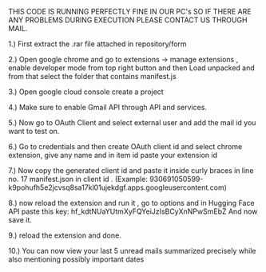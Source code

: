 THIS CODE IS RUNNING PERFECTLY FINE IN OUR PC's SO IF THERE ARE ANY PROBLEMS DURING EXECUTION PLEASE CONTACT US THROUGH MAIL.

1.) First extract the .rar file attached in repository/form

2.) Open google chrome and go to extensions -> manage extensions , enable developer mode from top right button
    and then Load unpacked and from that select the folder that contains manifest.js

3.) Open google cloud console create a project  

4.) Make sure to enable Gmail API through API and services.

5.) Now go to OAuth Client and select external user and add the mail id you want to test on.

6.) Go to credentials and then create OAuth client id and select chrome extension, give any name and in item id paste your extension id 

7.) Now copy the generated client id and paste it inside curly braces in line no. 17 manifest.json in client id .
       (Example: 930691050599-k9pohufh5e2jcvsq8sa17kl01ujekdgf.apps.googleusercontent.com)

8.) now reload the extension and run it , go to options and in Hugging Face API paste this key:  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 
     And now save it.

9.) reload the extension and done.

10.) You can now view your last 5 unread mails summarized precisely while also mentioning possibly important dates
